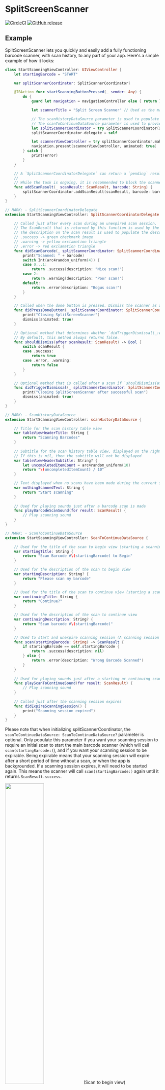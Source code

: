 # SplitScreenScanner

[![CircleCI](https://circleci.com/gh/clutter/SplitScreenScanner.svg?style=shield)](https://circleci.com/gh/clutter/SplitScreenScanner)
[![GitHub release](https://img.shields.io/github/release/clutter/SplitScreenScanner.svg)](https://github.com/clutter/SplitScreenScanner/releases)

## Example

SplitScreenScanner lets you quickly and easily add a fully functioning barcode scanner, with scan history, to any part of your app. Here's a simple example of how it looks:

```swift
class StartScanningViewController: UIViewController {
    let startingBarcode = "START"

    var splitScannerCoordinator: SplitScannerCoordinator?

    @IBAction func startScanningButtonPressed(_ sender: Any) {
        do {
            guard let navigation = navigationController else { return }

            let scannerTitle = "Split Screen Scanner" // Used as the main navigation title for the scanner

            // The scanHistoryDataSource parameter is used to populate the scan history TableView with some needed text values (e.g. the TableView's header)
            // The scanToContinueDataSource parameter is used to provide the scan to begin and scan to continue views with necessary functionality and text values (e.g. function for scanning the starting barcode, title for scan to begin view, etc...)
            let splitScannerCoordinator = try SplitScannerCoordinator(scannerTitle: scannerTitle, scanHistoryDataSource: self, scanToContinueDataSource: self)
            splitScannerCoordinator.delegate = self

            let scannerViewController = try splitScannerCoordinator.makeRootViewController()
            navigation.present(scannerViewController, animated: true)
        } catch {
            print(error)
        }
    }

    // A `SplitScannerCoordinatorDelegate` can return a `pending` result from its `didScanBarcode` method. This is useful when an asynchronous task needs to be performed to determine if the scan was successful. Pending scans will not be displayed in the scan history.
    //
    // While the task is ongoing, it is recommended to block the scanner with `blockScanner`. When the task is completed, unblock the scanner with `unblockScanner` and manually add the appropriate `success`, `warning`, or `error` result to the scan history by calling `addScanResult`.
    func addScanResult(_ scanResult: ScanResult, barcode: String) {
        splitScannerCoordinator.addScanResult(scanResult, barcode: barcode)
    }
}

// MARK: - SplitScannerCoordinatorDelegate
extension StartScanningViewController: SplitScannerCoordinatorDelegate {

    // Called just after every scan during an unexpired scan session.
    // The ScanResult that is returned by this function is used by the scanner to populate the values of the scan history cells
    // The description on the scan result is used to populate the descrition on the cell, but the value of the ScanResult itself is used to determine which image is used on the cell:
    // .success -> green checkmark image
    // .warning -> yellow exclamation triangle
    // .error -> red exclamation triangle
    func didScanBarcode(_ splitScannerCoordinator: SplitScannerCoordinator, barcode: String) -> ScanResult {
        print("Scanned: " + barcode)
        switch Int(arc4random_uniform(4)) {
        case 0...1:
            return .success(description: "Nice scan!")
        case 2:
            return .warning(description: "Poor scan!")
        default:
            return .error(description: "Bogus scan!")
        }
    }

    // Called when the done button is pressed. Dismiss the scanner as appropriate.
    func didPressDoneButton(_ splitScannerCoordinator: SplitScannerCoordinator) {
        print("Closing SplitScreenScanner")
        dismiss(animated: true)
    }

    // Optional method that determines whether `didTriggerDismissal(_:with:)` should be called after a scan.
    // By default, this method always returns false.
    func shouldDismiss(after scanResult: ScanResult) -> Bool {
        switch scanResult {
        case .success:
            return true
        case .error, .warning:
            return false
        }
    }

    // Optional method that is called after a scan if `shouldDismiss(after:)` returns `true`.
    func didTriggerDismissal(_ splitScannerCoordinator: SplitScannerCoordinator, with scanResult: ScanResult) {
        print("Closing SplitScreenScanner after successful scan")
        dismiss(animated: true)
    }
}

// MARK: - ScanHistoryDataSource
extension StartScanningViewController: scanHistoryDataSource {

    // Title for the scan history table view
    var tableViewHeaderTitle: String {
        return "Scanning Barcodes"
    }
    
    // Subtitle for the scan history table view, displayed on the right side of the header
    // If this is nil, then the subtitle will not be displayed
    var tableViewHeaderSubtitle: String? {
        let uncompletedItemCount = arc4random_uniform(10)
        return "\(uncompletedItemCount) / 10"
    }

    // Text displayed when no scans have been made during the current scanning session
    var nothingScannedText: String {
        return "Start scanning"
    }
    
    // Used for playing sounds just after a barcode scan is made
    func playBarcodeScanSound(for result: ScanResult) {
        // Play scanning sound
    }
}

// MARK: - ScanToContinueDataSource
extension StartScanningViewController: ScanToContinueDataSource {

    // Used for the title of the scan to begin view (starting a scanning session for the first time)
    var startingTitle: String {
        return "Scan Barcode #\(startingBarcode) to Begin"
    }

    // Used for the description of the scan to begin view
    var startingDescription: String? {
        return "Please scan my barcode"
    }

    // Used for the title of the scan to continue view (starting a scanning session after the first one has expired)
    var continuingTitle: String {
        return "Continue?"
    }

    // Used for the description of the scan to continue view
    var continuingDescription: String? {
        return "Scan barcode #\(startingBarcode)"
    }

    // Used to start and unexpire scanning session (A scanning session will not start until this function returns .success)
    func scan(startingBarcode: String) -> ScanResult {
        if startingBarcode == self.startingBarcode {
            return .success(description: nil)
        } else {
            return .error(description: "Wrong Barcode Scanned")
        }
    }
    
    // Used for playing sounds just after a starting or continuing scan is made
    func playScanToContinueSound(for result: ScanResult) {
        // Play scanning sound
    }
    
    // Called just after the scanning session expires
    func didExpireScanningSession() {
        print("Scanning session expired")
    }
}
```

Please note that when initializing splitScannerCoordinator, the `scanToContinueDataSource: ScanToContinueDataSource?` parameter is optional. Only populate this parameter if you want your scanning session to require an initial scan to start the main barcode scanner (which will call `scan(startingBarcode:)`), and if you want your scanning session to be expirable. Being expirable means that your scanning session will expire after a short period of time without a scan, or when the app is backgrounded. If a scanning session expires, it will need to be started again. This means the scanner will call `scan(startingBarcode:)` again until it returns `ScanResult.success`.

<img src="Screenshots/scan_to_begin.png" height="50%" width="50%">
(Scan to begin view)

If you want your users to jump straight into an unexpirable scanning session, then simply just use nil for the `scanToContinueDataSource` parameter:

```swift
splitScannerCoordinator = try SplitScannerCoordinator(navigation: navigation, scannerTitle: scannerTitle, scanHistoryDataSource: self, scanToContinueDataSource: nil)
```

<img src="Screenshots/scan_history_no_scans.png" height="50%" width="50%">
(Empty scan history view)

To temporarily disable the scanner, call `splitScannerCoordinator.blockScanner(withMessage: barcode)`. While the scanner is disabled, it will display the message passed to `blockScanner(withMessage:)` (in this case, `barcode`) instead of the camera. To re-enable the scanner, call `splitScannerCoordinator.unblockScanner()`.

<img src="Screenshots/blocked_scanner.png" height="50%" width="50%">
(Blocked scanner view)

To avoid duplicate scans, the scanner will not scan the same barcode twice in a row. If you want to allow your users to undo the last scan, or want to allow rescanning the last barcode for any other reason, call `splitScannerCoordinator.resetLastScannedBarcode()`.

## Requirements

- iOS 11.0+
- Swift 4.1+

## Installation

SplitScreenScanner is available through [CocoaPods](http://cocoapods.org). To install
it, simply add the following line to your Podfile:

```ruby
pod 'SplitScreenScanner', git: 'https://github.com/clutter/SplitScreenScanner'
```

## Author

Sean Machen, sean.machen@clutter.com

## License

SplitScreenScanner is available under the MIT license. See the LICENSE file for more info.
